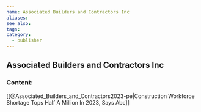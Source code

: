 ```yaml
---
name: Associated Builders and Contractors Inc
aliases:
see also:
tags:
category:
  - publisher
---
```


## Associated Builders and Contractors Inc

### Content:
[[@Associated_Builders_and_Contractors2023-pe|Construction Workforce Shortage Tops Half A Million In 2023, Says Abc]]